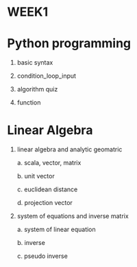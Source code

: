# WEEK1

# Python programming

1. basic syntax

2. condition_loop_input

3. algorithm quiz

4. function

# Linear Algebra

1. linear algebra and analytic geomatric

    a. scala, vector, matrix
  
     b. unit vector
  
    c. euclidean distance
  
    d. projection vector
  
2. system of equations and inverse matrix
  
    a. system of linear equation
  
    b. inverse
  
    c. pseudo inverse
  

